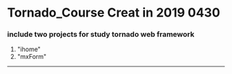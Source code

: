 # Tornado_Course Creat in 2019 0430

### include two projects for study tornado web framework
1. "ihome" 
2. "mxForm" 

------
